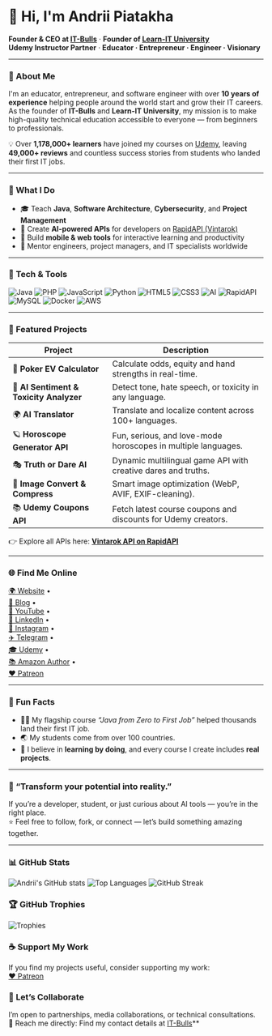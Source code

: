 # 👋 Hi, I'm Andrii Piatakha  

**Founder & CEO at [IT-Bulls](https://it-bulls.com)** · **Founder of [Learn-IT University](https://learn-it-university.com)**  
**Udemy Instructor Partner** · **Educator · Entrepreneur · Engineer · Visionary**

---

### 🚀 About Me  
I'm an educator, entrepreneur, and software engineer with over **10 years of experience** helping people around the world start and grow their IT careers.  
As the founder of **IT-Bulls** and **Learn-IT University**, my mission is to make high-quality technical education accessible to everyone — from beginners to professionals.  

💡 Over **1,178,000+ learners** have joined my courses on [Udemy](https://www.udemy.com/user/andrii-piatakha/), leaving **49,000+ reviews** and countless success stories from students who landed their first IT jobs.

---

### 🧠 What I Do  
- 🎓 Teach **Java**, **Software Architecture**, **Cybersecurity**, and **Project Management**  
- 🧩 Create **AI-powered APIs** for developers on [RapidAPI (Vintarok)](https://rapidapi.com/organization/vintarok)  
- 📱 Build **mobile & web tools** for interactive learning and productivity  
- 💼 Mentor engineers, project managers, and IT specialists worldwide  

---

### 🧰 Tech & Tools
![Java](https://img.shields.io/badge/Java-orange?logo=openjdk&logoColor=white)
![PHP](https://img.shields.io/badge/PHP-777bb3?logo=php&logoColor=white)
![JavaScript](https://img.shields.io/badge/JavaScript-f7df1e?logo=javascript&logoColor=black)
![Python](https://img.shields.io/badge/Python-3776ab?logo=python&logoColor=white)
![HTML5](https://img.shields.io/badge/HTML5-e34f26?logo=html5&logoColor=white)
![CSS3](https://img.shields.io/badge/CSS3-1572b6?logo=css3&logoColor=white)
![AI](https://img.shields.io/badge/OpenAI-412991?logo=openai&logoColor=white)
![RapidAPI](https://img.shields.io/badge/RapidAPI-0073e6?logo=rapidapi&logoColor=white)
![MySQL](https://img.shields.io/badge/MySQL-4479a1?logo=mysql&logoColor=white)
![Docker](https://img.shields.io/badge/Docker-2496ed?logo=docker&logoColor=white)
![AWS](https://img.shields.io/badge/AWS-232f3e?logo=amazonaws&logoColor=white)

---

### 💼 Featured Projects
| Project | Description |
|----------|--------------|
| 🎰 **Poker EV Calculator** | Calculate odds, equity and hand strengths in real-time. |
| 💬 **AI Sentiment & Toxicity Analyzer** | Detect tone, hate speech, or toxicity in any language. |
| 🌍 **AI Translator** | Translate and localize content across 100+ languages. |
| 🪐 **Horoscope Generator API** | Fun, serious, and love-mode horoscopes in multiple languages. |
| 🎭 **Truth or Dare AI** | Dynamic multilingual game API with creative dares and truths. |
| 📸 **Image Convert & Compress** | Smart image optimization (WebP, AVIF, EXIF-cleaning). |
| 📚 **Udemy Coupons API** | Fetch latest course coupons and discounts for Udemy creators. |

👉 Explore all APIs here: **[Vintarok API on RapidAPI](https://rapidapi.com/organization/vintarok)**  

---

### 🌐 Find Me Online  
[🌍 Website](https://it-bulls.com) •  
[📖 Blog](https://learn-it-university.com/blog/) •  
[🎥 YouTube](https://www.youtube.com/c/ITBulls) •  
[💼 LinkedIn](https://www.linkedin.com/in/andrii-piatakha/) •  
[📸 Instagram](https://www.instagram.com/andrey_pyatakha/) •  
[✈️ Telegram](https://t.me/AndriiPiatakha) •  
[🎓 Udemy](https://www.udemy.com/user/andrii-piatakha/) •  
[📚 Amazon Author](https://www.amazon.com/stores/Andrii-Piatakha/author/B0DWKLZ9P4) •  
[❤️ Patreon](https://www.patreon.com/c/Andrii_Piatakha)

---

### 🌟 Fun Facts
- 🧑‍🏫 My flagship course *“Java from Zero to First Job”* helped thousands land their first IT job.  
- 🌏 My students come from over 100 countries.  
- 🧩 I believe in **learning by doing**, and every course I create includes **real projects**.  

---

### 💬 “Transform your potential into reality.”  
If you’re a developer, student, or just curious about AI tools — you’re in the right place.  
⭐ Feel free to follow, fork, or connect — let’s build something amazing together.

---

### 📊 GitHub Stats
![Andrii's GitHub stats](https://github-readme-stats.vercel.app/api?username=AndriiPiatakha&show_icons=true&theme=tokyonight)
![Top Languages](https://github-readme-stats.vercel.app/api/top-langs/?username=AndriiPiatakha&layout=compact&theme=tokyonight)
![GitHub Streak](https://github-readme-streak-stats.herokuapp.com/?user=AndriiPiatakha&theme=tokyonight)

### 🏆 GitHub Trophies
![Trophies](https://github-profile-trophy.vercel.app/?username=AndriiPiatakha&theme=onedark&no-frame=true&margin-w=10)

### ☕ Support My Work
If you find my projects useful, consider supporting my work:  
[❤️ Patreon](https://www.patreon.com/c/Andrii_Piatakha)

### 🤝 Let’s Collaborate
I’m open to partnerships, media collaborations, or technical consultations.  
📧 Reach me directly: Find my contact details at [IT-Bulls](https://it-bulls.com)** 

<!--
**AndriiPiatakha/AndriiPiatakha** is a ✨ _special_ ✨ repository because its `README.md` (this file) appears on your GitHub profile.

Here are some ideas to get you started:

- 🔭 I’m currently working on ...
- 🌱 I’m currently learning ...
- 👯 I’m looking to collaborate on ...
- 🤔 I’m looking for help with ...
- 💬 Ask me about ...
- 📫 How to reach me: ...
- 😄 Pronouns: ...
- ⚡ Fun fact: ...
-->
